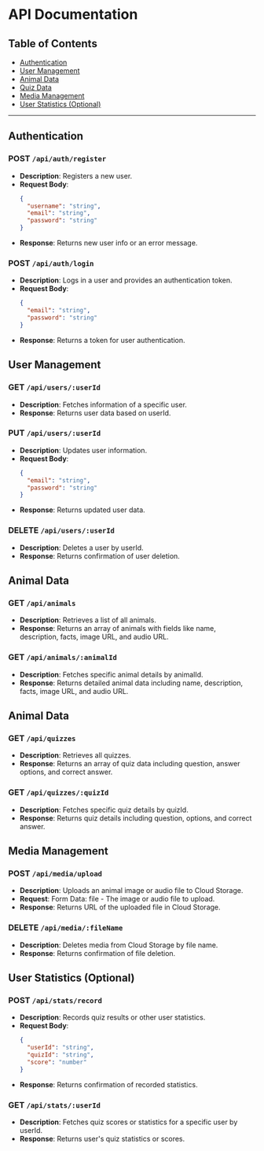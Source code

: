# API Documentation

## Table of Contents
- [Authentication](#authentication)
- [User Management](#user-management)
- [Animal Data](#animal-data)
- [Quiz Data](#quiz-data)
- [Media Management](#media-management)
- [User Statistics (Optional)](#user-statistics-optional)

---

## Authentication
### POST `/api/auth/register`
- **Description**: Registers a new user.
- **Request Body**:
  ```json
  {
    "username": "string",
    "email": "string",
    "password": "string"
  }
- **Response**: Returns new user info or an error message.

### POST `/api/auth/login`
- **Description**: Logs in a user and provides an authentication token.
- **Request Body**:
  ```json
  {
    "email": "string",
    "password": "string"
  }
- **Response**: Returns a token for user authentication.

## User Management
### GET `/api/users/:userId`
- **Description**: Fetches information of a specific user.
- **Response**: Returns user data based on userId.

### PUT `/api/users/:userId`
- **Description**: Updates user information.
- **Request Body**:
  ```json
  {
    "email": "string",
    "password": "string"
  }
- **Response**: Returns updated user data.

### DELETE `/api/users/:userId`
- **Description**: Deletes a user by userId.
- **Response**: Returns confirmation of user deletion.

## Animal Data
### GET `/api/animals`
- **Description**: Retrieves a list of all animals.
- **Response**: Returns an array of animals with fields like name, description, facts, image URL, and audio URL.

### GET `/api/animals/:animalId`
- **Description**: Fetches specific animal details by animalId.
- **Response**: Returns detailed animal data including name, description, facts, image URL, and audio URL.

## Animal Data
### GET `/api/quizzes`
- **Description**: Retrieves all quizzes.
- **Response**: Returns an array of quiz data including question, answer options, and correct answer.

### GET `/api/quizzes/:quizId`
- **Description**: Fetches specific quiz details by quizId.
- **Response**: Returns quiz details including question, options, and correct answer.

## Media Management
### POST `/api/media/upload`
- **Description**: Uploads an animal image or audio file to Cloud Storage.
- **Request**: Form Data: file - The image or audio file to upload.
- **Response**: Returns URL of the uploaded file in Cloud Storage.

### DELETE `/api/media/:fileName`
- **Description**: Deletes media from Cloud Storage by file name.
- **Response**: Returns confirmation of file deletion.

## User Statistics (Optional)
### POST `/api/stats/record`
- **Description**: Records quiz results or other user statistics.
- **Request Body**: 
  ```json
  {
    "userId": "string",
    "quizId": "string",
    "score": "number"
  }
- **Response**: Returns confirmation of recorded statistics.

### GET `/api/stats/:userId`
- **Description**: Fetches quiz scores or statistics for a specific user by userId.
- **Response**: Returns user's quiz statistics or scores.
